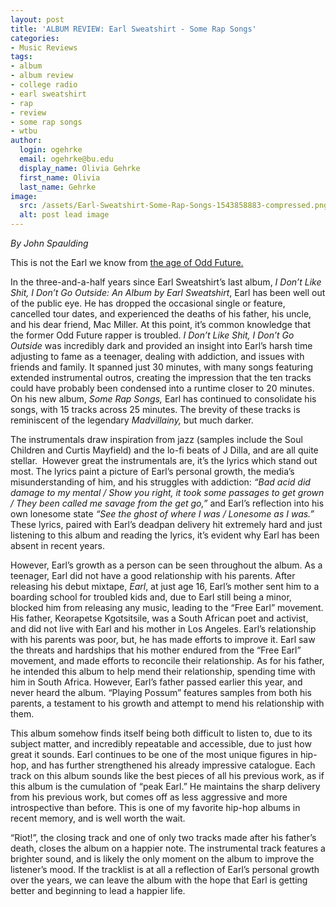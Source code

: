 ```yaml
---
layout: post
title: 'ALBUM REVIEW: Earl Sweatshirt - Some Rap Songs'
categories:
- Music Reviews
tags:
- album
- album review
- college radio
- earl sweatshirt
- rap
- review
- some rap songs
- wtbu
author:
  login: ogehrke
  email: ogehrke@bu.edu
  display_name: Olivia Gehrke
  first_name: Olivia
  last_name: Gehrke
image:
  src: /assets/Earl-Sweatshirt-Some-Rap-Songs-1543858883-compressed.png
  alt: post lead image
---
```


_By John Spaulding_

This is not the Earl we know from [the age of Odd Future.](https://www.youtube.com/watch?v=EJbnulJMVnM)

In the three-and-a-half years since Earl Sweatshirt’s last album, _I Don’t Like Shit, I Don’t Go Outside: An Album by Earl Sweatshirt_, Earl has been well out of the public eye. He has dropped the occasional single or feature, cancelled tour dates, and experienced the deaths of his father, his uncle, and his dear friend, Mac Miller. At this point, it’s common knowledge that the former Odd Future rapper is troubled. _I Don’t Like Shit, I Don’t Go Outside_ was incredibly dark and provided an insight into Earl’s harsh time adjusting to fame as a teenager, dealing with addiction, and issues with friends and family. It spanned just 30 minutes, with many songs featuring extended instrumental outros, creating the impression that the ten tracks could have probably been condensed into a runtime closer to 20 minutes. On his new album, _Some Rap Songs,_ Earl has continued to consolidate his songs, with 15 tracks across 25 minutes. The brevity of these tracks is reminiscent of the legendary _Madvillainy,_ but much darker.

The instrumentals draw inspiration from jazz (samples include the Soul Children and Curtis Mayfield) and the lo-fi beats of J Dilla, and are all quite stellar.  However great the instrumentals are, it’s the lyrics which stand out most. The lyrics paint a picture of Earl’s personal growth, the media’s misunderstanding of him, and his struggles with addiction: _“Bad acid did damage to my mental / Show you right, it took some passages to get grown / They been called me savage from the get go,”_ and Earl’s reflection into his own lonesome state _“See the ghost of where I was / Lonesome as I was.”_ These lyrics, paired with Earl’s deadpan delivery hit extremely hard and just listening to this album and reading the lyrics, it’s evident why Earl has been absent in recent years.

However, Earl’s growth as a person can be seen throughout the album. As a teenager, Earl did not have a good relationship with his parents. After releasing his debut mixtape, _Earl_, at just age 16, Earl’s mother sent him to a boarding school for troubled kids and, due to Earl still being a minor, blocked him from releasing any music, leading to the “Free Earl” movement. His father, Keorapetse Kgotsitsile, was a South African poet and activist, and did not live with Earl and his mother in Los Angeles. Earl’s relationship with his parents was poor, but, he has made efforts to improve it. Earl saw the threats and hardships that his mother endured from the “Free Earl” movement, and made efforts to reconcile their relationship. As for his father, he intended this album to help mend their relationship, spending time with him in South Africa. However, Earl’s father passed earlier this year, and never heard the album. “Playing Possum” features samples from both his parents, a testament to his growth and attempt to mend his relationship with them.

This album somehow finds itself being both difficult to listen to, due to its subject matter, and incredibly repeatable and accessible, due to just how great it sounds. Earl continues to be one of the most unique figures in hip-hop, and has further strengthened his already impressive catalogue. Each track on this album sounds like the best pieces of all his previous work, as if this album is the cumulation of “peak Earl.” He maintains the sharp delivery from his previous work, but comes off as less aggressive and more introspective than before. This is one of my favorite hip-hop albums in recent memory, and is well worth the wait.

“Riot!”, the closing track and one of only two tracks made after his father’s death, closes the album on a happier note. The instrumental track features a brighter sound, and is likely the only moment on the album to improve the listener’s mood. If the tracklist is at all a reflection of Earl’s personal growth over the years, we can leave the album with the hope that Earl is getting better and beginning to lead a happier life.